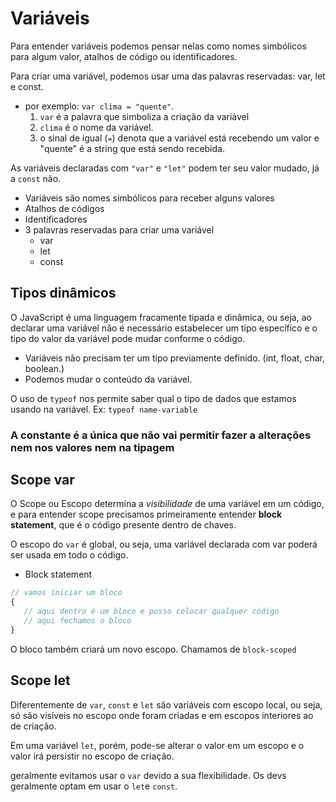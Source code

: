 # Variáveis

Para entender variáveis podemos pensar nelas como nomes simbólicos para algum valor, atalhos de código ou identificadores.

Para criar uma variável, podemos usar uma das palavras reservadas: var, let e const.

- por exemplo: `var clima = "quente"`.
     1. `var` é a palavra que simboliza a criação da variável
     2. `clima` é o nome da variável.
     3. o sinal de igual (`=`) denota que a variável está recebendo um valor e "quente" é a string que está sendo recebida.

As variáveis declaradas com `"var"` e `"let"` podem ter seu valor mudado, já a `const` não.

- Variáveis são nomes simbólicos para receber alguns valores
- Atalhos de códigos
- Identificadores
- 3 palavras reservadas para criar uma variável
  - var
  - let
  - const

## Tipos dinâmicos

O JavaScript é uma linguagem fracamente tipada e dinâmica, ou seja, ao declarar uma variável não é necessário estabelecer um tipo específico e o tipo do valor da variável pode mudar conforme o código.

- Variáveis não precisam ter um tipo previamente definido. (int, float, char, boolean.)
- Podemos mudar o conteúdo da variável.

O uso de `typeof` nos permite saber qual o tipo de dados que estamos usando na variável.
   Ex: `typeof name-variable`

### A constante é a única que não vai permitir fazer a alterações nem nos valores nem na tipagem

## Scope var

O Scope ou Escopo determina a *visibilidade* de uma variável em um código, e para entender scope precisamos primeiramente entender **block statement**, que é o código presente dentro de chaves.

O escopo do `var` é global, ou seja, uma variável declarada com var poderá ser usada em todo o código.

- Block statement

```js
// vamos iniciar um bloco
{
   // aqui dentro é um bloco e posso colocar qualquer código
   // aqui fechamos o bloco
}
```

O bloco também criará um novo escopo. Chamamos de `block-scoped`

## Scope let

Diferentemente de `var`, `const` e `let` são variáveis com escopo local, ou seja, só são visíveis no escopo onde foram criadas e em escopos interiores ao de criação.

Em uma variável `let`, porém, pode-se alterar o valor em um escopo e o valor irá persistir no escopo de criação.

geralmente evitamos usar o `var` devido a sua flexibilidade. Os devs geralmente optam em usar o `let`e `const`.